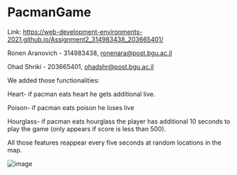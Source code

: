 # PacmanGame
Link: https://web-development-environments-2021.github.io/Assignment2_314983438_203665401/

Ronen Aranovich - 314983438, ronenara@post.bgu.ac.il

Ohad Shriki - 203665401, ohadshr@post.bgu.ac.il

We added those functionalities:

Heart- if pacman eats heart he gets additional live.

Poison- if pacman eats poison he loses live

Hourglass- if pacman eats hourglass the player has additional 10 seconds to play the game (only appears if score is less than 500).

All those features reappear every five seconds at random locations in the map.

![image](https://user-images.githubusercontent.com/73739848/175922621-6b925f08-5dc8-4624-9ec0-a9c1f2d40a25.png)
